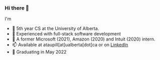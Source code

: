 ### Hi there 👋

I'm
- 🔭 5th year CS at the University of Alberta.
- 👯 Experienced with full-stack software development
- 🌱 A former Microsoft (2021), Amazon (2020) and Intuit (2020) intern.
- 📫 Available at ataupill[at]ualberta[dot]ca or on [LinkedIn](https://www.linkedin.com/in/lidia-ataupillco/) 
- 🎊 Graduating in May 2022
